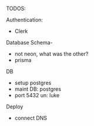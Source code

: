 TODOS:



Authentication:
- Clerk


Database Schema-
- not neon, what was the other?
- prisma


DB
- setup postgres
- maint DB: postgres
- port 5432
un: luke

Deploy
- connect DNS
